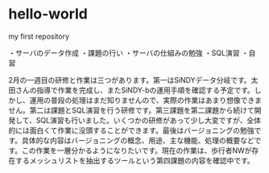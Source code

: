 # hello-world
my first repository

・サーバのデータ作成
・課題の行い
・サーバの仕組みの勉強
・SQL演習
・自習

2月の一週目の研修と作業は三つがあります。第一はSiNDYデータ分岐です。太田さんの指導で作業を完成し、またSiNDY-bの運用手順を確認する予定です。しかし、運用の普段の処理はまだ知りませんので、実際の作業はあまり想像できません。第二は課題とSQL演習を行う研修です。第三課題を第二課題から続けて開発して、SQL演習も行いました。いくつかの研修があって少し大変ですが、全体的には面白くて作業に没頭することができます。最後はバージョニングの勉強です。具体的な内容はバージョニングの概念、用途、主な機能、処理の概要などです。この作業を一層分かるようになりたいです。現在の作業は、歩行者NWが存在するメッシュリストを抽出するツールという第四課題の内容を確認中です。
